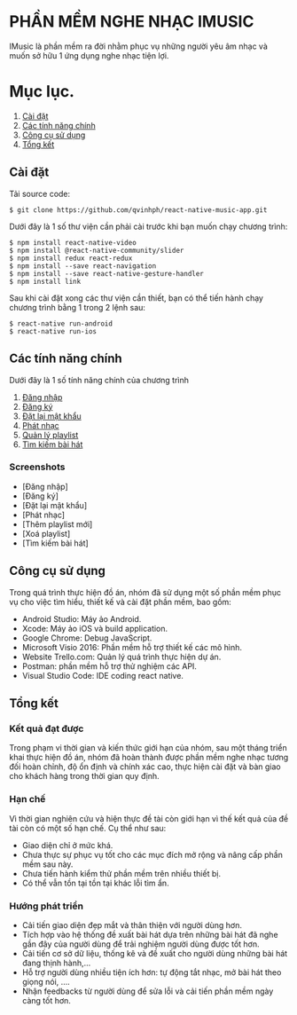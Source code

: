 # PHẦN MỀM NGHE NHẠC IMUSIC

IMusic là phần mềm ra đời nhằm phục vụ những người yêu âm nhạc và muốn sở hữu 1 ứng dụng nghe nhạc tiện lợi.

# Mục lục.
1. [Cài đặt](#cài-đặt)
2. [Các tính năng chính](#các-tính-năng-chính)
3. [Công cụ sử dụng](#công-cụ-sử-dụng)
4. [Tổng kết](#tổng-kết)

## Cài đặt

Tải source code:
```
$ git clone https://github.com/qvinhph/react-native-music-app.git
```

Dưới đây là 1 số thư viện cần phải cài trước khi bạn muốn chạy chương trình:
```
$ npm install react-native-video
$ npm install @react-native-community/slider
$ npm install redux react-redux
$ npm install --save react-navigation
$ npm install --save react-native-gesture-handler
$ npm install link
```

Sau khi cài đặt xong các thư viện cần thiết, bạn có thể tiến hành chạy chương trình bằng 1 trong 2 lệnh sau:
```
$ react-native run-android
$ react-native run-ios
```

## Các tính năng chính

Dưới đây là 1 số tính năng chính của chương trình
1. [Đăng nhập](#đăng-nhập)
2. [Đăng ký](#đăng-ký)
3. [Đặt lại mật khẩu](#đặt-lại-mật-khẩu)
4. [Phát nhạc](#phát-nhạc)
5. [Quản lý playlist](#playlist)
6. [Tìm kiếm bài hát](#tìm-kiểm)

### Screenshots
- [Đăng nhập]
- [Đăng ký]
- [Đặt lại mật khẩu]
- [Phát nhạc]
- [Thêm playlist mới]
- [Xoá playlist]
- [Tìm kiếm bài hát]

## Công cụ sử dụng

Trong quá trình thực hiện đồ án, nhóm đã sử dụng một số phần mềm phục vụ cho việc tìm hiểu, thiết kế và cài đặt phần mềm, bao gồm:
-	Android Studio: Máy ảo Android.
-	Xcode: Máy ảo iOS và build application.
-	Google Chrome: Debug JavaScript.
-	Microsoft Visio 2016: Phần mềm hỗ trợ thiết kế các mô hình.
-	Website Trello.com: Quản lý quá trình thực hiện dự án.
-	Postman: phần mềm hỗ trợ thử nghiệm các API.
-	Visual Studio Code: IDE coding react native.

## Tổng kết

### Kết quả đạt được
Trong phạm vi thời gian và kiến thức giới hạn của nhóm, sau một tháng triển khai thực hiện đồ án, nhóm đã hoàn thành được phần mềm nghe nhạc tương đối hoàn chỉnh, độ ổn định và chính xác cao, thực hiện cài đặt và bàn giao cho khách hàng trong thời gian quy định.

### Hạn chế
Vì thời gian nghiên cứu và hiện thực đề tài còn giới hạn vì thế kết quả của đề tài còn có một số hạn chế. Cụ thể như sau:
-	Giao diện chỉ ở mức khá.
-	Chưa thực sự phục vụ tốt cho các mục đích mở rộng và nâng cấp phần mềm sau này.
-	Chưa tiến hành kiểm thử phần mềm trên nhiều thiết bị.
-	Có thể vẫn tồn tại tồn tại khác lỗi tìm ẩn.

### Hướng phát triển
-	Cải tiến giao diện đẹp mắt và thân thiện với người dùng hơn.
-	Tích hợp vào hệ thống đề xuất bài hát dựa trên những bài hát đã nghe gần đây của người dùng để trải nghiệm người dùng được tốt hơn.
-	Cải tiến cơ sở dữ liệu, thống kê và đề xuất cho người dùng những bài hát đang thịnh hành,…
-	Hỗ trợ người dùng nhiều tiện ích hơn: tự động tắt nhạc, mở bài hát theo giọng nói, ….
-	Nhận feedbacks từ người dùng để sửa lỗi và cải tiến phần mềm ngày càng tốt hơn.
